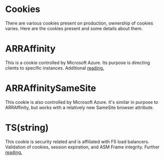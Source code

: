 # Cookies

There are various cookies present on production, ownership of cookies varies. Here are the cookies present and some details about them.

# ARRAffinity

This is a cookie controlled by Microsoft Azure. Its purpose is directing clients to specific instances. 
Additional [reading.](https://azure.microsoft.com/en-us/blog/disabling-arrs-instance-affinity-in-windows-azure-web-sites/)

# ARRAffinitySameSite

This cookie is also controlled by Microsoft Azure. It's similar in purpose to ARRAffinity, but works with a relatively new SameSite browser attribute.

# TS(string)

This cookie is security related and is affiliated with F5 load balancers. Validation of cookies, session expiration, and ASM Frame integrity. 
Further [reading.](https://support.f5.com/csp/article/K6850)
